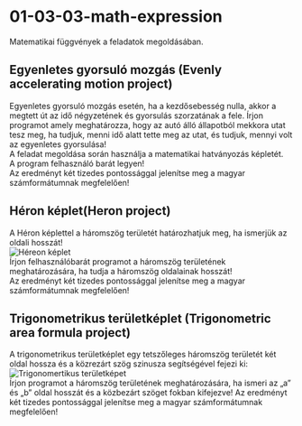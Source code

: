 # 01-03-03-math-expression
Matematikai függvények a feladatok megoldásában.
## Egyenletes gyorsuló mozgás (Evenly accelerating motion project)
Egyenletes gyorsuló mozgás esetén, ha a kezdősebesség nulla, akkor a megtett út az idő négyzetének és gyorsulás szorzatának a fele. Írjon programot amely meghatározza, hogy az autó álló állapotból mekkora utat tesz meg, ha tudjuk, menni idő alatt tette meg az utat, és tudjuk, mennyi volt az egyenletes gyorsulása!    
A feladat megoldása során használja a matematikai hatványozás képletét.    
A program felhasználó barát legyen!    
Az eredményt két tizedes pontossággal jelenítse meg a magyar számformátumnak megfelelően!    
## Héron képlet(Heron project)
A Héron képlettel a háromszög területét határozhatjuk meg, ha ismerjük az oldali hosszát!    
![Héreon képlet](http://www.informatika-programozas.hu/informatika_java_programozas_gyakorlat_2_haromszog_elemei/keplet.jpg  "Héron képlet")     
Írjon felhasználóbarát programot a háromszög területének meghatározására, ha tudja a háromszög oldalainak hosszát!  
Az eredményt két tizedes pontossággal jelenítse meg a magyar számformátumnak megfelelően!    
## Trigonometrikus területképlet (Trigonometric area formula project)
A trigonometrikus területképlet egy tetszőleges háromszög területét két oldal hossza és a közrezárt szög szinusza segítségével fejezi ki:   
![Trigonomertikus területképet](https://wikimedia.org/api/rest_v1/media/math/render/svg/8978e4437539b2c91bd17aab0d8e9abccf658faa   "Trigonomertikus területképet")   
Írjon programot a háromszög területének meghatározására, ha ismeri az „a” és „b” oldal hosszát és a közbezárt szöget fokban kifejezve!
Az eredményt két tizedes pontossággal jelenítse meg a magyar számformátumnak megfelelően!    
